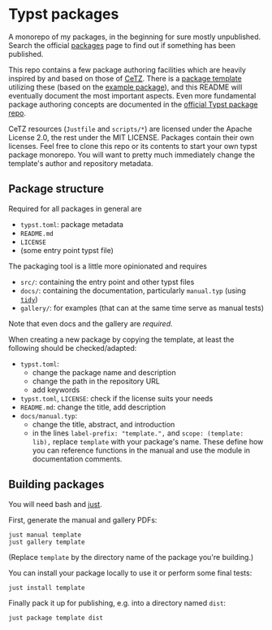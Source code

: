 # Typst packages

A monorepo of my packages, in the beginning for sure mostly unpublished. Search the official [packages](https://typst.app/docs/packages/) page to find out if something has been published.

This repo contains a few package authoring facilities which are heavily inspired by and based on those of [CeTZ](https://github.com/johannes-wolf/cetz). There is a [package template](./template) utilizing these (based on the [example package](https://github.com/typst/packages/tree/main/packages/preview/example)), and this README will eventually document the most important aspects. Even more fundamental package authoring concepts are documented in the [official Typst package repo](https://github.com/typst/packages).

CeTZ resources (`Justfile` and `scripts/*`) are licensed under the Apache License 2.0, the rest under the MIT LICENSE. Packages contain their own licenses. Feel free to clone this repo or its contents to start your own typst package monorepo. You will want to pretty much immediately change the template's author and repository metadata.

## Package structure

Required for all packages in general are

- `typst.toml`: package metadata
- `README.md`
- `LICENSE`
- (some entry point typst file)

The packaging tool is a little more opinionated and requires

- `src/`: containing the entry point and other typst files
- `docs/`: containing the documentation, particularly `manual.typ` (using [`tidy`](https://github.com/Mc-Zen/tidy))
- `gallery/`: for examples (that can at the same time serve as manual tests)

Note that even docs and the gallery are _required_.

When creating a new package by copying the template, at least the following should be checked/adapted:

- `typst.toml`:
	- change the package name and description
	- change the path in the repository URL
	- add keywords
- `typst.toml`, `LICENSE`: check if the license suits your needs
- `README.md`: change the title, add description
- `docs/manual.typ`:
	- change the title, abstract, and introduction
	- in the lines `label-prefix: "template.",` and `scope: (template: lib),` replace `template` with your package's name. These define how you can reference functions in the manual and use the module in documentation comments.

## Building packages

You will need bash and [just](https://just.systems/man/en/).

First, generate the manual and gallery PDFs:

```
just manual template
just gallery template
```

(Replace `template` by the directory name of the package you're building.)

You can install your package locally to use it or perform some final tests:

```
just install template
```

Finally pack it up for publishing, e.g. into a directory named `dist`:

```
just package template dist
```
